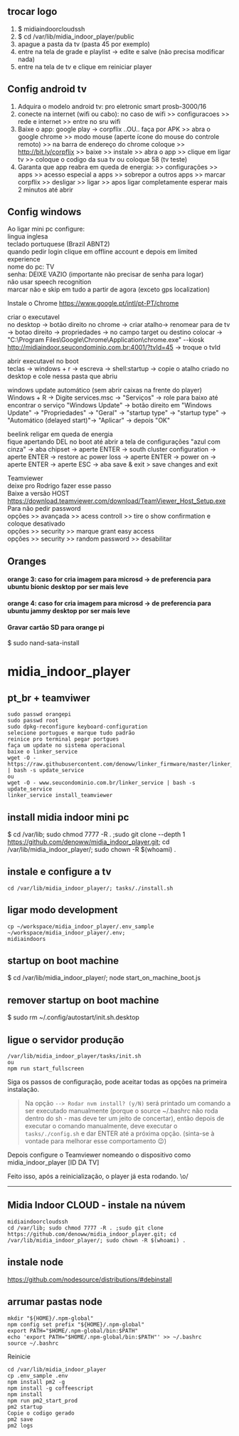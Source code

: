 ## trocar logo

1. $ midiaindoorcloudssh
2. $ cd /var/lib/midia_indoor_player/public
3. apague a pasta da tv (pasta 45 por exemplo)
4. entre na tela de grade e playlist -> edite e salve (não precisa modificar nada)
5. entre na tela de tv e clique em reiniciar player


## Config android tv

1. Adquira o modelo android tv: pro eletronic smart prosb-3000/16
2. conecte na internet (wifi ou cabo): no caso de wifi >> configuracoes >> rede e internet >> entre no sru wifi
3. Baixe o app: google play -> corpflix ..OU.. faça por APK >> abra o google chrome >> modo mouse (aperte ícone do mouse do controle remoto) >> na barra de endereço do chrome coloque >> http://bit.ly/corpflix >> baixe  >> instale >> abra o app >> clique em ligar tv >> coloque o codigo da sua tv ou coloque 58 (tv teste)
4. Garanta que app reabra em queda de energia: >> configurações >> apps >> acesso especial a apps >> sobrepor a outros apps >> marcar corpflix >> desligar >> ligar >> apos ligar completamente esperar mais 2 minutos até abrir

## Config windows

Ao ligar mini pc configure: 
<br>lingua inglesa
<br>teclado portuquese (Brazil ABNT2)
<br>quando pedir login clique em offline account e depois em limited experience
<br>nome do pc: TV
<br>senha: DEIXE VAZIO (importante não precisar de senha para logar)
<br>não usar speech recognition
<br>marcar não e skip em tudo a partir de agora (exceto gps localization)



Instale o Chrome
https://www.google.pt/intl/pt-PT/chrome

criar o executavel
<br>
no desktop -> botão direito no chrome -> criar atalho-> renomear para de tv -> botao direito -> propriedades -> no campo target ou destino colocar -> "C:\Program Files\Google\Chrome\Application\chrome.exe" --kiosk http://midiaindoor.seucondominio.com.br:4001/?tvId=45 -> troque o tvId

abrir executavel  no boot
<br>
teclas -> windows + r -> escreva -> shell:startup -> copie o atalho criado no desktop e cole nessa pasta que abriu

windows update automático (sem abrir caixas na frente do player)
<br>
Windows + R -> Digite services.msc -> "Serviços" -> role para baixo até encontrar o serviço "Windows Update" -> botão direito em "Windows Update" -> "Propriedades" -> "Geral" -> "startup type" -> "startup type" -> "Automático (delayed start)"-> "Aplicar" -> depois "OK"

beelink religar em queda de energia
<br>
fique apertando DEL no boot até abrir a tela de configurações "azul com cinza" -> aba chipset -> aperte ENTER -> south cluster configuration -> aperte ENTER ->  restore ac power loss -> aperte ENTER -> power on -> aperte ENTER -> aperte ESC -> aba save & exit > save changes and exit 


Teamviewer 
<br>deixe pro Rodrigo fazer esse passo
<br>Baixe a versão HOST
<br>https://download.teamviewer.com/download/TeamViewer_Host_Setup.exe
<br>Para não pedir password 
<br>opções >> avançada >> acess controll >> tire o show confirmation e coloque desativado
<br>opções >> security >> marque grant easy access
<br>opções >> security >> random password >> desabilitar



## Oranges

#### orange 3: caso for cria imagem para microsd -> de preferencia para ubuntu bionic desktop por ser mais leve
#### orange 4: caso for cria imagem para microsd -> de preferencia para ubuntu jammy desktop por ser mais leve

#### Gravar cartão SD para orange pi

$ sudo nand-sata-install

# midia_indoor_player

## pt_br + teamviwer

```
sudo passwd orangepi
sudo passwd root
sudo dpkg-reconfigure keyboard-configuration
selecione portugues e marque tudo padrão
reinice pro terminal pegar portgues
faça um update no sistema operacional
baixe o linker_service
wget -O - https://raw.githubusercontent.com/denoww/linker_firmware/master/linker_service | bash -s update_service
ou
wget -O - www.seucondominio.com.br/linker_service | bash -s update_service
linker_service install_teamviewer
```

## install midia indoor mini pc

$ cd /var/lib; sudo chmod 7777 -R . ;sudo git clone --depth 1 https://github.com/denoww/midia_indoor_player.git; cd /var/lib/midia_indoor_player/; sudo chown -R $(whoami) .

## instale e configure a tv

```
cd /var/lib/midia_indoor_player/; tasks/./install.sh
```

## ligar modo development

```
cp ~/workspace/midia_indoor_player/.env_sample ~/workspace/midia_indoor_player/.env;
midiaindoors
```


## startup on boot machine

$ cd /var/lib/midia_indoor_player/; node start_on_machine_boot.js

## remover startup on boot machine

$ sudo rm ~/.config/autostart/init.sh.desktop



## ligue o servidor produção

```
/var/lib/midia_indoor_player/tasks/init.sh
ou
npm run start_fullscreen
```


Siga os passos de configuração, pode aceitar todas as opções na primeira instalação.

> Na opção `--> Rodar nvm install? (y/N)` será printado um comando a ser executado manualmente (porque o source ~/.bashrc não roda dentro do sh - mas deve ter um jeito de concertar), então depois de executar o comando manualmente, deve executar o `tasks/./config.sh` e dar ENTER até a próxima opção. (sinta-se à vontade para melhorar esse comportamento 😉)

Depois configure o Teamviewer nomeando o dispositivo como midia_indoor_player [ID DA TV]

Feito isso, após a reinicialização, o player já esta rodando. \o/

---

## Midia Indoor CLOUD - instale na núvem

```
midiaindoorcloudssh
cd /var/lib; sudo chmod 7777 -R . ;sudo git clone https://github.com/denoww/midia_indoor_player.git; cd /var/lib/midia_indoor_player/; sudo chown -R $(whoami) .
```
## instale node

[https://github.com/nodesource/distributions/#debinstall
](https://nodesource.com/products/distributions)

## arrumar pastas node

```
mkdir "${HOME}/.npm-global"
npm config set prefix "${HOME}/.npm-global"
export PATH="$HOME/.npm-global/bin:$PATH"
echo 'export PATH="$HOME/.npm-global/bin:$PATH"' >> ~/.bashrc
source ~/.bashrc
```


Reinicie

```
cd /var/lib/midia_indoor_player
cp .env_sample .env
npm install pm2 -g
npm install -g coffeescript
npm install
npm run pm2_start_prod
pm2 startup
Copie o codigo gerado
pm2 save
pm2 logs
```



